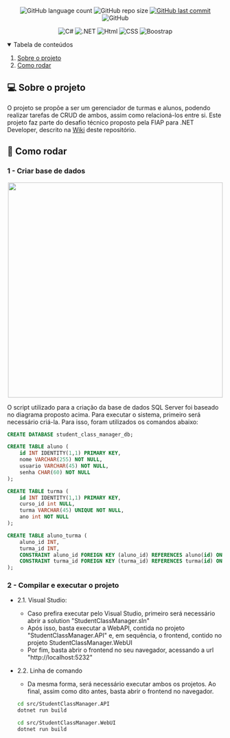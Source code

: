 <p align="center">
  <img alt="GitHub language count" src="https://img.shields.io/github/languages/count/GabrielBueno200/StudentClassManager">

  <img alt="GitHub repo size" src="https://img.shields.io/github/repo-size/GabrielBueno200/StudentClassManager">
  
  <a href="https://github.com/GabrielBueno200/monty-hall">
    <img alt="GitHub last commit" src="https://img.shields.io/github/last-commit/GabrielBueno200/StudentClassManager">
  </a>
  
   <img alt="GitHub" src="https://img.shields.io/github/license/GabrielBueno200/StudentClassManager">
</p>

<!-- PROJECT LOGO -->
<p align="center">
  <img alt="C#" src="https://img.shields.io/badge/C%23-239120?style=for-the-badge&logo=c-sharp&logoColor=white"/>
  <img alt=".NET" src="https://img.shields.io/badge/.NET-5C2D91?style=for-the-badge&logo=.net&logoColor=white"/>
  <img alt="Html" src="https://img.shields.io/badge/HTML-239120?style=for-the-badge&logo=html5&logoColor=white"/>
  <img alt="CSS" src="https://img.shields.io/badge/CSS-239120?&style=for-the-badge&logo=css3&logoColor=white"/>
  <img alt="Boostrap" src="https://img.shields.io/badge/Bootstrap-563D7C?style=for-the-badge&logo=bootstrap&logoColor=white"/>
</p>



<!-- TABLE OF CONTENTS -->
<details open="open">
  <summary>Tabela de conteúdos</summary>
  <ol>
    <li>
      <a href="#-about-the-project">Sobre o projeto</a>
    </li>
    <li>
      <a href="#-how-to-run">Como rodar</a>
    </li>
  </ol>
</details>


<!-- ABOUT THE PROJECT -->
## 💻 Sobre o projeto
O projeto se propõe a ser um gerenciador de turmas e alunos, podendo realizar tarefas de CRUD de ambos, assim como relacioná-los entre si. Este projeto faz parte do desafio técnico proposto pela FIAP para .NET Developer, descrito na <a href="https://github.com/GabrielBueno200/StudentClassManager/wiki">Wiki</a> deste repositório.

<!-- HOW TO RUN -->
## 🚀 Como rodar
 
### 1 - Criar base de dados 
<p align="center">
	<img src="https://github.com/GabrielBueno200/StudentClassManager/assets/56837996/4f2ae609-d3cf-49c0-914d-cfe466bd790f" width="500"/>
</p>

O script utilizado para a criação da base de dados SQL Server foi baseado no diagrama proposto acima. Para executar o sistema, primeiro será necessário criá-la.
Para isso, foram utilizados os comandos abaixo:

```sql
CREATE DATABASE student_class_manager_db;

CREATE TABLE aluno (
    id INT IDENTITY(1,1) PRIMARY KEY,
    nome VARCHAR(255) NOT NULL,
    usuario VARCHAR(45) NOT NULL,
    senha CHAR(60) NOT NULL
);

CREATE TABLE turma (
    id INT IDENTITY(1,1) PRIMARY KEY,
    curso_id int NULL,
    turma VARCHAR(45) UNIQUE NOT NULL,
    ano int NOT NULL
);

CREATE TABLE aluno_turma (
    aluno_id INT,
    turma_id INT,
    CONSTRAINT aluno_id FOREIGN KEY (aluno_id) REFERENCES aluno(id) ON DELETE CASCADE,
    CONSTRAINT turma_id FOREIGN KEY (turma_id) REFERENCES turma(id) ON DELETE CASCADE
);
```
 
### 2 - Compilar e executar o projeto

- 2.1. Visual Studio:
  - Caso prefira executar pelo Visual Studio, primeiro será necessário abrir a solution "StudentClassManager.sln"
  - Após isso, basta executar a WebAPI, contida no projeto "StudentClassManager.API" e, em sequência, o frontend, contido no projeto StudentClassManager.WebUI 
  - Por fim, basta abrir o frontend no seu navegador, acessando a url "http://localhost:5232"

- 2.2. Linha de comando
  - Da mesma forma, será necessário executar ambos os projetos. Ao final, assim como dito antes, basta abrir o frontend no navegador. 
   ```bash
  cd src/StudentClassManager.API
  dotnet run build
  ```
  ```bash
  cd src/StudentClassManager.WebUI
  dotnet run build
  ```

